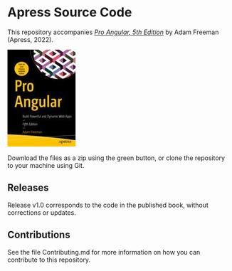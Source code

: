 # Apress Source Code

This repository accompanies [*Pro Angular, 5th Edition*](https://link.springer.com/book/10.1007/978-1-4842-8176-5) by Adam Freeman (Apress, 2022).

[comment]: #cover
![Cover image](978-1-4842-8175-8.jpg)

Download the files as a zip using the green button, or clone the repository to your machine using Git.

## Releases

Release v1.0 corresponds to the code in the published book, without corrections or updates.

## Contributions

See the file Contributing.md for more information on how you can contribute to this repository.